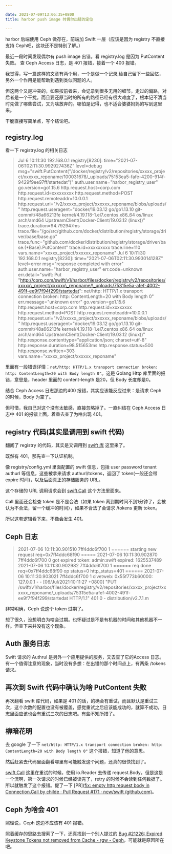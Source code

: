 ```yaml
---

date: 2021-07-09T13:06:35+0800
title: harbor push image 时偶尔出错的定位

---
```


harbor 后端使用 Ceph 做存在，前端加 Swift 一层（应该是因为 registry 不直接支持 Ceph吧，这块还不是特别了解。）

最近一段时间发现偶尔有 push image 出错。看 registry.log 是因为 PutContent 失败。 查 Ceph Access 日志，是 401 报错，接着一个 400 报错。

<!--more-->

我觉得，写一篇这样的文章有两个用，一个是做一个记录,给自己留下一些回忆，另外一个作用是能帮助到遇到类似问题的人。

但这两个又是冲突的，如果按前者来，会记录到很多无用的细节，走过的偏路，对后者是一个干扰。而且要还原当时的所有的路径已经有很大难度了，根本记不清当时先做了哪些尝试，又为啥放弃的。哪怕是记得，也不适合婆婆妈妈的写到这里来。

干脆直接写简单点，写个结论吧。

## registry.log

看一下 registry.log 的相关日志

> Jul  6 10:11:30 192.168.0.1 registry[8230]: time="2021-07-06T02:11:30.992927436Z" level=debug msg="swift.PutContent("/docker/registry/v2/repositories/xxxxx\_project/xxxxxx\_reponame/100031678/\_uploads/75153ea5-fafe-4200-914f-9429f9ee97ff/startedat")" auth.user.name="harbor\_registry\_user" go.version=go1.15.6 http.request.host=corp.com http.request.id=xxxxxxxxx http.request.method=POST http.request.remoteaddr=10.0.0.1 http.request.uri="/v2/xxxxx\_project/xxxxxx\_reponame/blobs/uploads/" http.request.useragent="docker/19.03.12 go/go1.13.10 git-commit/48a66213fe kernel/4.19.118-1.el7.centos.x86\_64 os/linux arch/amd64 UpstreamClient(Docker-Client/19.03.12 (linux))" trace.duration=94.792947ms trace.file="/go/src/github.com/docker/distribution/registry/storage/driver/base/base.go" trace.func="github.com/docker/distribution/registry/storage/driver/base.(\*Base).PutContent" trace.id=xxxxxxxxx trace.line=110 vars.name="xxxxx\_project/xxxxxx\_reponame"
> Jul  6 10:11:30 192.168.0.1 registry[8230]: time="2021-07-06T02:11:30.993014128Z" level=error msg="response completed with error" auth.user.name="harbor\_registry\_user" err.code=unknown err.detail="swift: Put "http://corp.com/swift/v1/harbor/files/docker/registry/v2/repositories/xxxxx\_project/xxxxxx\_reponame/\_uploads/75315e5a-afef-4002-491f-ee9f7f94f299/startedat": net/http: HTTP/1.x transport connection broken: http: ContentLength=20 with Body length 0" err.message="unknown error" go.version=go1.15.6 http.request.host=corp.com http.request.id=xxxxxxxx http.request.method=POST http.request.remoteaddr=10.0.0.1 http.request.uri="/v2/xxxxx\_project/xxxxxx\_reponame/blobs/uploads/" http.request.useragent="docker/19.03.12 go/go1.13.10 git-commit/48a66213fe kernel/4.19.118-1.el7.centos.x86\_64 os/linux arch/amd64 UpstreamClient(Docker-Client/19.03.12 (linux))" http.response.contenttype="application/json; charset=utf-8" http.response.duration=98.515653ms http.response.status=500 http.response.written=303 vars.name="xxxxx\_project/xxxxxx\_reponame"

里面有一段错误详情：`net/http: HTTP/1.x transport connection broken: http: ContentLength=20 with Body length 0"`。这是 Golang Http 库里面的报错，意思是，header 里面的 content-length 是20，但 Body 长度却是0。

结合 Ceph Access 日志那边的400 报错，其实应该能反应过来：是请求 Ceph 的时候，Body 为空了。

但可惜，我自己对这个没有太敏感，直接忽略掉了。一直纠结在 Ceph Access 日志中 401 的报错上面，着重去查了为啥出现 401。

## registry 代码(其实是调用到 swift 代码)

翻阅了 registry 的代码，其实是又调用到 [swift 库](https://github.com/ncw/swift) 这里来了。

既然有 401，那先查一下认证机制。

像 registry/config.yml 里面配置的 swift 信息，包括 user password tenant authurl 等信息，这些被拿来请求 authurl/tokens，返回了 token(一般还会带 expire 时间)，以及后面真正的存储服务的 URL。

这个存储的 URL 调用请求会到 [swift.Call](https://github.com/ncw/swift/blob/v2.0.0/swift.go#L708) 这个方法里面来。

Call 里面还会检查 token 是不是合法（如果 token 离到期时间不到1分钟了，会被认为不合法，留一个缓冲的时间），如果不合法了会请求 /tokens 更新 token。

所以这套逻辑看下来，不像会发生 401。

## Ceph 日志

> 2021-07-06 10:11:30.901510 7ff4ddc6f700  1 ====== starting new request req=0x7ff4ddc68f90 =====
> 2021-07-06 10:11:30.902870 7ff4ddc6f700  0 got expired token: admin:swift expired: 1625537489
> 2021-07-06 10:11:30.902982 7ff4ddc6f700  1 ====== req done req=0x7ff4ddc68f90 op status=0 http\_status=401 ======
> 2021-07-06 10:11:30.903021 7ff4ddc6f700  1 civetweb: 0x55f773b60000: 127.0.0.1 - - [06/Jul/2021:10:11:27 +0800] "PUT /swift/v1/harbor/files/docker/registry/v2/repositories/xxxxx\_project/xxxxxx\_reponame/\_uploads/75315e5a-afef-4002-491f-ee9f7f94f299/startedat HTTP/1.1" 401 0 - distribution/v2.7.1.m

非常明确，Ceph 说这个 token 过期了。

想了很久，没想明白为啥会过期。也怀疑过是不是有机器的时间和其他机器不一样。但查下来并没有这个现象。

## Auth 服务日志

Swift 请求的 Authrul 是另外一个应用提供的服务，又去查了它的Access 日志。有一个值得注意的现象，当时没有多想：在出错的那个时间点上，有两条 /tokens 请求。

## 再次到 Swift 代码中确认为啥 PutContent 失败

再次翻看 swift 库代码，如果是 401 的话，的确会有重试，而且默认是重试三次，这个次数的配置也没有被覆盖，感觉重试之后应该能成功的，就算不成功，日志里面应该也会有重试三次的日志吧。有些不知所措了。

## 柳暗花明


去 google 了一下 `net/http: HTTP/1.x transport connection broken: http: ContentLength=20 with Body length 0"` 这个报错，知道了他的意思。

然后赶紧去代码里面翻看哪里有可能触发这个问题，还真的很快找到了。

[swift.Call](https://github.com/ncw/swift/blob/v2.0.0/swift.go#L708) 这里在重试的时候，使用 io.Reader 去传递 request.Body，但是这是一个流啊，第一次请求的时候已经被读完了，retry 的时候不会读到任何数据了。所以就触发了这个报错。提了一下 [PR]([fix: empty http request body in Connection.Call by childe · Pull Request #171 · ncw/swift (github.com)](https://github.com/ncw/swift/pull/171)。

## Ceph 为啥会 401

照理说，Ceph 这边不应该有 401 报错。

照着缓存的思路去搜索了一下，还真找到一个别人提过的 [Bug #21226: Expired Keystone Tokens not removed from Cache - rgw - Ceph](https://tracker.ceph.com/issues/21226)，可能就是原因所在吧。
